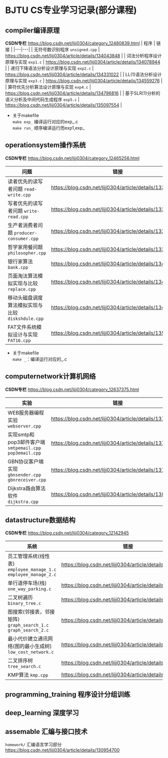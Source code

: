 # BJTU CS专业学习记录(部分课程)

##  compiler编译原理  
**CSDN专栏** <https://blog.csdn.net/lijj0304/category_12480839.html>
| 程序 | 链接 |
|---|---|
| 无符号数识别程序 `unsigned.cpp` | <https://blog.csdn.net/lijj0304/article/details/134043848> |
| 词法分析程序设计原理与实现 `exp1.c` | <https://blog.csdn.net/lijj0304/article/details/134078944> |
| 递归下降语法分析设计原理与实现 `exp2.c` | <https://blog.csdn.net/lijj0304/article/details/134331022> |
| LL(1)语法分析设计原理与实现 `exp3.c` | <https://blog.csdn.net/lijj0304/article/details/134559276> |
| 算符优先分析算法设计原理与实现 `exp4.c` | <https://blog.csdn.net/lijj0304/article/details/134796816> |
| 基于SLR(1)分析的语义分析及中间代码生成程序 `exp5.c` | <https://blog.csdn.net/lijj0304/article/details/135097554> |  

- 关于makefile   
`make exp_` 编译运行对应的exp_.c  
`make run_` 顺序编译运行而exp1,exp_  

## operationsystem操作系统

**CSDN专栏** <https://blog.csdn.net/lijj0304/category_12465256.html>

| 问题 | 链接 |
|---|---|
| 读者优先的读写者问题 `read-write.cpp` | <https://blog.csdn.net/lijj0304/article/details/133721501> |
| 写者优先的读写者问题 `write-read.cpp` | <https://blog.csdn.net/lijj0304/article/details/133722397> |
| 生产者消费者问题 `producer-consumer.cpp` | <https://blog.csdn.net/lijj0304/article/details/133722854> |
| 哲学家用餐问题 `philosopher.cpp` | <https://blog.csdn.net/lijj0304/article/details/133723685> |
| 银行家算法 `bank.cpp` | <https://blog.csdn.net/lijj0304/article/details/134059646> |
| 页面淘汰算法模拟实现与比较 `replace.cpp` | <https://blog.csdn.net/lijj0304/article/details/134177033> |
| 移动头磁盘调度算法模拟实现与比较 `diskshdule.cpp` | <https://blog.csdn.net/lijj0304/article/details/134843393> |
| FAT文件系统模拟设计与实现 `FAT16.cpp` | <https://blog.csdn.net/lijj0304/article/details/135143196> |

- 关于makefile  
`make _`：编译运行对应的_.c

## computernetwork计算机网络

**CSDN专栏** <https://blog.csdn.net/lijj0304/category_12637375.html>

| 实验 | 链接 |
|---|---|
| WEB服务器编程实验 `webserver.cpp` | <https://blog.csdn.net/lijj0304/article/details/137605114> |
| 实现smtp和pop3邮件客户端 `smtpemail.cpp` `pop3email.cpp` | <https://blog.csdn.net/lijj0304/article/details/137729276> |
| GBN协议客户端实现 `gbnsender.cpp` `gbnreceiver.cpp` | <https://blog.csdn.net/lijj0304/article/details/137996845> |
| Dijkstra路由算法软件 `dijkstra.cpp` | <https://blog.csdn.net/lijj0304/article/details/138436778> |

## datastructure数据结构

**CSDN专栏** <https://blog.csdn.net/lijj0304/category_12142945>

| 系统 | 链接 |
|---|---|
| 员工管理系统(线性表) `employee_manage_1.c` `employee_manage_2.c` | <https://blog.csdn.net/lijj0304/article/details/128314731> |
| 单行道停车场(栈) `one_way_parking.c` | <https://blog.csdn.net/lijj0304/article/details/128314843> |
| 二叉树遍历 `binary_tree.c` | <https://blog.csdn.net/lijj0304/article/details/128314915> |
| 图搜索(邻接表，邻接矩阵) `graph_search_1.c` `graph_search_2.c` | <https://blog.csdn.net/lijj0304/article/details/128314950> |
| 最小代价建立通讯网络(图的最小生成树) `low_cost_network.c` | <https://blog.csdn.net/lijj0304/article/details/128314982> |
| 二叉排序树 `tree_search.c` | <https://blog.csdn.net/lijj0304/article/details/128315006> |
| KMP算法 `kmp.cpp` | <https://blog.csdn.net/lijj0304/article/details/127265059> |

## programming_training 程序设计分组训练

## deep_learning 深度学习

## assemable 汇编与接口技术

`homework/` 汇编语言学习部分 <https://blog.csdn.net/lijj0304/article/details/130954700>